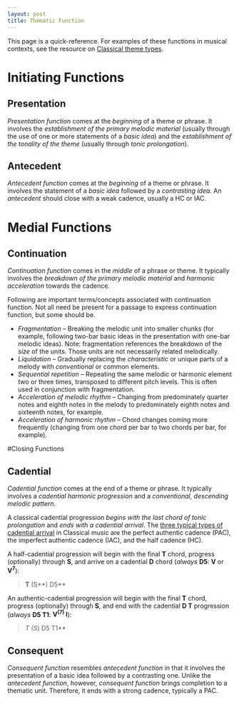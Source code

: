 ```yaml
---
layout: post
title: Thematic Function
---
```


This page is a quick-reference. For examples of these functions in musical contexts, see the resource on [Classical theme types](classicalThemes.html).

# Initiating Functions

## Presentation

_Presentation function_ comes at the _beginning_ of a theme or phrase. It involves the _establishment of the primary melodic material_ (usually through the use of one or more statements of a _basic idea_) and the _establishment of the tonality of the theme_ (usually through _tonic prolongation_).

## Antecedent

_Antecedent function_ comes at the _beginning_ of a theme or phrase. It involves the statement of a _basic idea_ followed by a _contrasting idea._ An _antecedent_ should close with a weak cadence, usually a HC or IAC.

# Medial Functions

## Continuation

_Continuation function_ comes in the _middle_ of a phrase or theme. It typically involves the _breakdown of the primary melodic material_ and _harmonic acceleration_ towards the cadence.

Following are important terms/concepts associated with continuation function. Not all need be present for a passage to express continuation function, but some should be.

- _Fragmentation_ – Breaking the melodic unit into smaller chunks (for example, following two-bar basic ideas in the presentation with one-bar melodic ideas). Note: fragmentation references the breakdown of the _size_ of the units. Those units are not necessarily related melodically.
- _Liquidation_ – Gradually replacing the _characteristic_ or unique parts of a melody with _conventional_ or common elements.
- _Sequential repetition_ – Repeating the same melodic or harmonic element two or three times, transposed to different pitch levels. This is often used in conjunction with fragmentation.
- _Acceleration of melodic rhythm_ – Changing from predominately quarter notes and eighth notes in the melody to predominately eighth notes and sixteenth notes, for example.
- _Acceleration of harmonic rhythm_ – Chord changes coming more frequently (changing from one chord per bar to two chords per bar, for example).

#Closing Functions

## Cadential

_Cadential function_ comes at the end of a theme or phrase. It typically involves a _cadential harmonic progression_ and a _conventional, descending melodic pattern_.

A classical cadential progression _begins with the last chord of tonic prolongation_ and _ends with a cadential arrival_. The [three typical types of cadential arrival](cadenceTypes.html) in Classical music are the perfect authentic cadence (PAC), the imperfect authentic cadence (IAC), and the half cadence (HC).

A half-cadential progression will begin with the final **T** chord, progress (optionally) through **S**, and arrive on a cadential **D** chord (_always_ **D5**: **V** or **V<sup>7</sup>**):

> **T** (S**) D5**

An authentic-cadential progression will begin with the final **T** chord, progress (optionally) through **S**, and end with the cadential **D T** progression (_always_ **D5 T1**: **V<sup>(7)</sup> I**):

> **T* (S*) D5 T1**

## Consequent

_Consequent function_ resembles _antecedent function_ in that it involves the presentation of a basic idea followed by a contrasting one. Unlike the _antecedent function_, however, _consequent function_ brings completion to a thematic unit. Therefore, it ends with a strong cadence, typically a PAC.

<!--

## General notes ##

Just as there is exactly one progression through **T (S) D T** for every cadence in classical music, there is exactly one progression through **presentation – continuation – cadential** functions for every cadence in classical music.

None of these functions are optional; all must be present in a normative formal progression.-->
